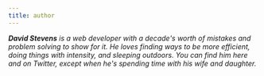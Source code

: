 ```yaml
---
title: author
---
```


_**David Stevens** is a web developer with a decade's worth of mistakes and problem solving to show for it.  He loves finding ways to be more efficient, doing things with intensity, and sleeping outdoors.  You can find him here and on Twitter, except when he's spending time with his wife and daughter._
